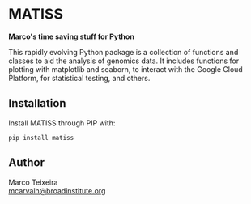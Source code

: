 # MATISS

**Marco's time saving stuff for Python**

This rapidly evolving Python package is a collection of functions and classes to aid the analysis of genomics data. It includes functions for plotting with matplotlib and seaborn, to interact with the Google Cloud Platform, for statistical testing, and others.

## Installation
Install MATISS through PIP with:
```
pip install matiss
```

## Author
Marco Teixeira \
mcarvalh@broadinstitute.org